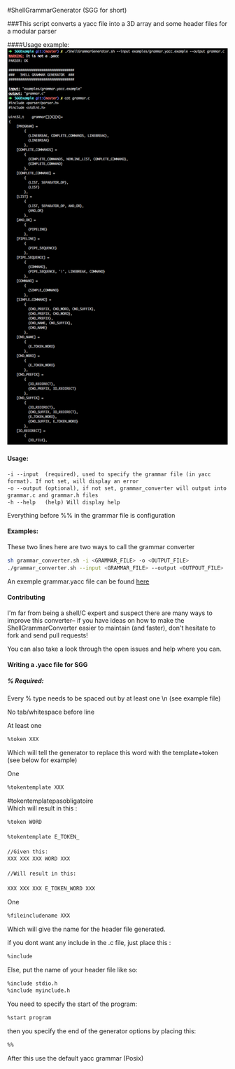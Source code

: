 #ShellGrammarGenerator (SGG for short)

###This script converts a yacc file into a 3D array and some header files for a modular parser

####Usage example:
![alt text](https://github.com/seluj78/ShellGrammarGenerator/raw/master/examples/images/Usage.png "Logo Title Text 1")































#### Usage:

```
-i --input  (required), used to specify the grammar file (in yacc format). If not set, will display an error
-o --output (optional), if not set, grammar_converter will output into grammar.c and grammar.h files
-h --help   (help) Will display help
```

Everything before %% in the grammar file is configuration

#### Examples:

These two lines here are two ways to call the grammar converter
```bash
sh grammar_converter.sh -i <GRAMMAR_FILE> -o <OUTPUT_FILE>
./grammar_converter.sh --input <GRAMMAR_FILE> --output <OUTPOUT_FILE>
```

An exemple grammar.yacc file can be found [here](examples/grammar.yacc.example)

#### Contributing

I'm far from being a shell/C expert and suspect there are many ways to improve this converter– if you have ideas on how to make the ShellGrammarConverter easier to maintain (and faster), don't hesitate to fork and send pull requests!

You can also take a look through the open issues and help where you can.




















#### Writing a .yacc file for SGG

##### % Required:

Every % type needs to be spaced out by at least one \n (see example file)

No tab/whitespace before line

At least one
```bash
%token XXX
```
Which will tell the generator to replace this word with the template+token (see below for example)

One
```bash
%tokentemplate XXX
```

#tokentemplatepasobligatoire    
Which will result in this :
```bash
%token WORD

%tokentemplate E_TOKEN_

//Given this:
XXX XXX XXX WORD XXX

//Will result in this:

XXX XXX XXX E_TOKEN_WORD XXX
```

One 
```bash
%fileincludename XXX
```
Which will give the name for the header file generated.

if you dont want any include in the .c file, just place this :

```bash
%include
```
Else, put the name of your header file like so:

```bash
%include stdio.h
%include myinclude.h
```

You need to specify the start of the program:
```bash
%start program
```

then you specify the end of the generator options by placing this:

```bash
%%
```

After this use the default yacc grammar (Posix)

